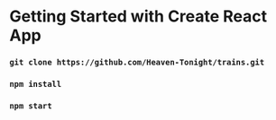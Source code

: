 # Getting Started with Create React App

### ```git clone https://github.com/Heaven-Tonight/trains.git```
### ```npm install```
### ```npm start```
